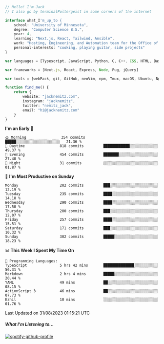 ```typescript
// Hello! I'm Jack
// I also go by terminalPoltergeist in some corners of the internet

interface what_I'm_up_to {
    school: "University of Minnesota",
    degree: "Computer Science B.S.",
    year: 4,
    learning: "Next.js, React, Tailwind, Ansible",
    work: "Hosting, Engineering, and Automation team for the Office of Information Technology at UMN",
    personal-interests: "cooking, playing guitar, side projects"
}

var languages = [Typescript, JavaScript, Python, C, C++, CSS, HTML, Bash, VimScript]

var frameworks = [Next.js, React, Express, Node, Pug, jQuery]

var tools = [webPack, git, GitHub, neoVim, npm, Tmux, macOS, Ubuntu, Nginx, Ansible, Cloudflare, DigitalOcean]

function find_me() {
    return {
        website: "jacknemitz.com",
        instagram: "jacknemitz",
        twitter: "nemitz_jack",
        email: "hi@jacknemitz.com"
    }
}
```

<!--START_SECTION:waka-->
**I'm an Early 🐤** 

```text
🌞 Morning                354 commits         █████░░░░░░░░░░░░░░░░░░░░   21.36 % 
🌆 Daytime                818 commits         ████████████░░░░░░░░░░░░░   49.37 % 
🌃 Evening                454 commits         ███████░░░░░░░░░░░░░░░░░░   27.40 % 
🌙 Night                  31 commits          ░░░░░░░░░░░░░░░░░░░░░░░░░   01.87 % 
```
📅 **I'm Most Productive on Sunday** 

```text
Monday                   202 commits         ███░░░░░░░░░░░░░░░░░░░░░░   12.19 % 
Tuesday                  235 commits         ████░░░░░░░░░░░░░░░░░░░░░   14.18 % 
Wednesday                290 commits         ████░░░░░░░░░░░░░░░░░░░░░   17.50 % 
Thursday                 200 commits         ███░░░░░░░░░░░░░░░░░░░░░░   12.07 % 
Friday                   257 commits         ████░░░░░░░░░░░░░░░░░░░░░   15.51 % 
Saturday                 171 commits         ███░░░░░░░░░░░░░░░░░░░░░░   10.32 % 
Sunday                   302 commits         █████░░░░░░░░░░░░░░░░░░░░   18.23 % 
```


📊 **This Week I Spent My Time On** 

```text
💬 Programming Languages: 
TypeScript               5 hrs 42 mins       ██████████████░░░░░░░░░░░   56.31 % 
Markdown                 2 hrs 4 mins        █████░░░░░░░░░░░░░░░░░░░░   20.44 % 
YAML                     49 mins             ██░░░░░░░░░░░░░░░░░░░░░░░   08.15 % 
ActionScript 3           46 mins             ██░░░░░░░░░░░░░░░░░░░░░░░   07.73 % 
Ezhil                    10 mins             ░░░░░░░░░░░░░░░░░░░░░░░░░   01.76 % 
```


 Last Updated on 31/08/2023 01:15:21 UTC
<!--END_SECTION:waka-->

##### What I'm Listening to...

[![spotify-github-profile](https://spotify-github-profile.vercel.app/api/view?uid=jack.nemitz&cover_image=true&show_offline=true&bar_color=53b14f&bar_color_cover=false&background_color=121212FF)](https://spotify-github-profile.vercel.app/api/view?uid=jack.nemitz&redirect=true)

